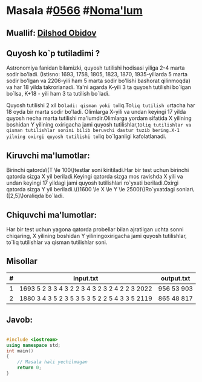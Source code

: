 
<h1>Masala #<a href="https://robocontest.uz/tasks/0566">0566</a> #<a href="https://robocontest.uz/tasks?category=1">Noma'lum</a></h1>
<h2> Muallif: <a href="https://robocontest.uz/profile/dpro">Dilshod Obidov</a></h2>
<h2>Quyosh ko`p tutiladimi ?</h2>
<p>Astronomiya fanidan bilamizki, quyosh tutilishi hodisasi yiliga 2-4 marta sodir bo'ladi. (Istisno: 1693, 1758, 1805, 1823, 1870, 1935-yillarda 5 marta sodir bo'lgan va 2206-yili ham 5 marta sodir bo'lishi bashorat qilinmoqda) va har 18 yilda takrorlanadi. Ya'ni agarda K-yili 3 ta quyosh tutilishi bo`lgan bo`lsa, K+18 - yili ham 3 ta tutilish bo`ladi.

Quyosh tutilishi 2 xil bo`ladi: qisman yoki to`liq.To`liq tutilish o`rtacha har 18 oyda bir marta sodir bo'ladi.
Olimlarga X-yili va undan keyingi 17 yilda quyosh necha marta tutilishi ma'lumdir.Olimlarga yordam sifatida X yilining boshidan Y yilining oxirigacha jami quyosh tutilishlar,to`liq tutilishlar va qisman tutilishlar sonini bilib beruvchi dastur tuzib bering.X-1 yilning oxirgi quyosh tutilishi to`liq bo`lganligi kafolatlanadi.</p>
<h2>Kiruvchi ma'lumotlar:</h2>
<p>Birinchi qatorda\(T \le 100\)testlar soni kiritiladi.Har bir test uchun birinchi qatorda sizga X yil beriladi.Keyingi qatorda sizga mos ravishda X yili va undan keyingi 17 yildagi jami quyosh tutilishlari ro`yxati beriladi.Oxirgi qatorda sizga Y yil beriladi.\((1600 \le X \le Y \le 2500)\)Ro`yxatdagi sonlar\([2,5]\)oraliqda bo`ladi.</p>
<h2>Chiquvchi ma'lumotlar:</h2>
<p>Har bir test uchun yagona qatorda probellar bilan ajratilgan uchta sonni chiqaring, X yilining boshidan Y yiliningoxirigacha jami quyosh tutilishlar, to`liq tutilishlar va qisman tutilishlar soni.</p>
<h2>Misollar</h2>
<table>
    <thead>
        <tr>
            <th>#</th>
            <th>input.txt</th>
            <th>output.txt</th>
        </tr>
    </thead>
    <tbody>
            <tr>
                <td>1</td>
                <td>1693
5 2 3 3 4 3 2 2 3 4 3 2 3 2 4 2 2 3
2022</td>
                <td>956 53 903</td>
            </tr>
            <tr>
                <td>2</td>
                <td>1880
3 4 3 5 2 3 5 3 5 3 5 2 2 5 4 3 3 5 
2119</td>
                <td>865 48 817</td>
            </tr>
    </tbody>
    </table>
    
<h2>Javob:</h2>

######
```cpp
#include <iostream>
using namespace std;
int main()
{
    // Masala hali yechilmagan
    return 0;
}
```
